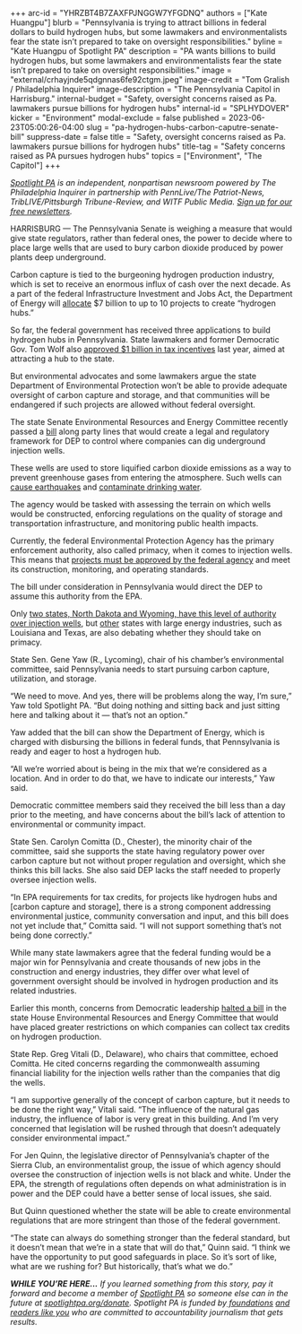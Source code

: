 +++
arc-id = "YHRZBT4B7ZAXFPJNGGW7YFGDNQ"
authors = ["Kate Huangpu"]
blurb = "Pennsylvania is trying to attract billions in federal dollars to build hydrogen hubs, but some lawmakers and environmentalists fear the state isn’t prepared to take on oversight responsibilities."
byline = "Kate Huangpu of Spotlight PA"
description = "PA wants billions to build hydrogen hubs, but some lawmakers and environmentalists fear the state isn’t prepared to take on oversight responsibilities."
image = "external/crhayjnde5qdgnnas6fe92ctgm.jpeg"
image-credit = "Tom Gralish / Philadelphia Inquirer"
image-description = "The Pennsylvania Capitol in Harrisburg."
internal-budget = "Safety, oversight concerns raised as Pa. lawmakers pursue billions for hydrogen hubs"
internal-id = "SPLHYDOVER"
kicker = "Environment"
modal-exclude = false
published = 2023-06-23T05:00:26-04:00
slug = "pa-hydrogen-hubs-carbon-caputre-senate-bill"
suppress-date = false
title = "Safety, oversight concerns raised as Pa. lawmakers pursue billions for hydrogen hubs"
title-tag = "Safety concerns raised as PA pursues hydrogen hubs"
topics = ["Environment", "The Capitol"]
+++

<a href="https://www.spotlightpa.org/"><i>Spotlight PA</i></a><i> is an independent, nonpartisan newsroom powered by The Philadelphia Inquirer in partnership with PennLive/The Patriot-News, TribLIVE/Pittsburgh Tribune-Review, and WITF Public Media. </i><a href="https://www.spotlightpa.org/newsletters"><i>Sign up for our free newsletters</i></a><i>.</i>

HARRISBURG — The Pennsylvania Senate is weighing a measure that would give state regulators, rather than federal ones, the power to decide where to place large wells that are used to bury carbon dioxide produced by power plants deep underground.

Carbon capture is tied to the burgeoning hydrogen production industry, which is set to receive an enormous influx of cash over the next decade. As a part of the federal Infrastructure Investment and Jobs Act, the Department of Energy will <a href="https://www.energy.gov/oced/regional-clean-hydrogen-hubs">allocate</a> $7 billion to up to 10 projects to create “hydrogen hubs.”

So far, the federal government has received three applications to build hydrogen hubs in Pennsylvania. State lawmakers and former Democratic Gov. Tom Wolf also <a href="https://www.spotlightpa.org/news/2022/11/pa-natural-gas-hydrogen-hub-tax-credit-tom-wolf-legislature/">approved $1 billion in tax incentives</a> last year, aimed at attracting a hub to the state.

<script src="https://www.spotlightpa.org/embed.js" async></script><div data-spl-embed-version="1" data-spl-src="https://www.spotlightpa.org/embeds/newsletter/"></div>


But environmental advocates and some lawmakers argue the state Department of Environmental Protection won’t be able to provide adequate oversight of carbon capture and storage, and that communities will be endangered if such projects are allowed without federal oversight.

The state Senate Environmental Resources and Energy Committee recently passed a <a href="https://www.legis.state.pa.us/cfdocs/billinfo/billinfo.cfm?syear=2023&sInd=0&body=S&type=B&bn=831">bill</a> along party lines that would create a legal and regulatory framework for DEP to control where companies can dig underground injection wells.

These wells are used to store liquified carbon dioxide emissions as a way to prevent greenhouse gases from entering the atmosphere. Such wells can <a href="https://climate.mit.edu/ask-mit/there-danger-pumping-liquid-carbon-dioxide-underground-could-have-same-negative-impacts">cause earthquakes</a> and <a href="https://nicholas.duke.edu/news/leaks-co2-stored-deep-underground-could-contaminate-drinking-water">contaminate drinking water</a>.

The agency would be tasked with assessing the terrain on which wells would be constructed, enforcing regulations on the quality of storage and transportation infrastructure, and monitoring public health impacts.

Currently, the federal Environmental Protection Agency has the primary enforcement authority, also called primacy, when it comes to injection wells. This means that <a href="https://www.epa.gov/uic/class-vi-wells-used-geologic-sequestration-carbon-dioxide#dw_protect">projects must be approved by the federal agency</a> and meet its construction, monitoring, and operating standards.

The bill under consideration in Pennsylvania would direct the DEP to assume this authority from the EPA.

Only <a href="https://www.epa.gov/uic/primary-enforcement-authority-underground-injection-control-program-0#what_states">two states, North Dakota and Wyoming, have this level of authority over injection wells</a>, but <a href="https://www.nola.com/news/environment/louisiana-epa-carbon-capture-hearing-draws-ire-and-support/article_6f089b6f-167c-5973-a8c9-2101da3775cd.html">other</a> states with large energy industries, such as Louisiana and Texas, are also debating whether they should take on primacy.

State Sen. Gene Yaw (R., Lycoming), chair of his chamber’s environmental committee, said Pennsylvania needs to start pursuing carbon capture, utilization, and storage.

“We need to move. And yes, there will be problems along the way, I’m sure,” Yaw told Spotlight PA. “But doing nothing and sitting back and just sitting here and talking about it — that’s not an option.”

Yaw added that the bill can show the Department of Energy, which is charged with disbursing the billions in federal funds, that Pennsylvania is ready and eager to host a hydrogen hub.

“All we’re worried about is being in the mix that we’re considered as a location. And in order to do that, we have to indicate our interests,” Yaw said.

Democratic committee members said they received the bill less than a day prior to the meeting, and have concerns about the bill’s lack of attention to environmental or community impact.

State Sen. Carolyn Comitta (D., Chester), the minority chair of the committee, said she supports the state having regulatory power over carbon capture but not without proper regulation and oversight, which she thinks this bill lacks. She also said DEP lacks the staff needed to properly oversee injection wells.

“In EPA requirements for tax credits, for projects like hydrogen hubs and [carbon capture and storage], there is a strong component addressing environmental justice, community conversation and input, and this bill does not yet include that,” Comitta said. “I will not support something that’s not being done correctly.”

While many state lawmakers agree that the federal funding would be a major win for Pennsylvania and create thousands of new jobs in the construction and energy industries, they differ over what level of government oversight should be involved in hydrogen production and its related industries.

Earlier this month, concerns from Democratic leadership <a href="https://www.publicsource.org/hydrogen-hub-pennsylvania-blue-green-environment-climate-change-energy/">halted a bill</a> in the state House Environmental Resources and Energy Committee that would have placed greater restrictions on which companies can collect tax credits on hydrogen production.

<script src="https://www.spotlightpa.org/embed.js" async></script><div data-spl-embed-version="1" data-spl-src="https://www.spotlightpa.org/embeds/donate/"></div>


State Rep. Greg Vitali (D., Delaware), who chairs that committee, echoed Comitta. He cited concerns regarding the commonwealth assuming financial liability for the injection wells rather than the companies that dig the wells.

“I am supportive generally of the concept of carbon capture, but it needs to be done the right way,” Vitali said. “The influence of the natural gas industry, the influence of labor is very great in this building. And I’m very concerned that legislation will be rushed through that doesn’t adequately consider environmental impact.”

For Jen Quinn, the legislative director of Pennsylvania’s chapter of the Sierra Club, an environmentalist group, the issue of which agency should oversee the construction of injection wells is not black and white. Under the EPA, the strength of regulations often depends on what administration is in power and the DEP could have a better sense of local issues, she said.

But Quinn questioned whether the state will be able to create environmental regulations that are more stringent than those of the federal government.

“The state can always do something stronger than the federal standard, but it doesn’t mean that we’re in a state that will do that,” Quinn said. “I think we have the opportunity to put good safeguards in place. So it’s sort of like, what are we rushing for? But historically, that’s what we do.”

<i><b>WHILE YOU’RE HERE...</b></i><i> If you learned something from this story, pay it forward and become a member of </i><a href="https://www.spotlightpa.org/"><i>Spotlight PA</i></a><i> so someone else can in the future at </i><a href="http://spotlightpa.org/donate"><i>spotlightpa.org/donate</i></a><i>. Spotlight PA is funded by</i><a href="https://www.spotlightpa.org/support"><i> foundations</i></a><i> </i><a href="https://www.spotlightpa.org/support"><i>and readers like you</i></a><i> who are committed to accountability journalism that gets results.</i>
